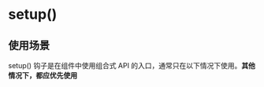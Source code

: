 
# setup()
## 使用场景 
setup() 钩子是在组件中使用组合式 API 的入口，通常只在以下情况下使用。**其他情况下，都应优先使用 <script setup> 语法。**
- 需要在非单文件组件中使用组合式 API 时。
- 需要在基于选项式 API 的组件中集成基于组合式 API 的代码时。  

## 基本使用
我们可以使用响应式 API 来声明响应式的状态，在 setup() 函数中返回的对象会暴露给模板和组件实例。其它的选项也可以通过组件实例来获取 setup() 暴露的属性。  
在模板中访问从 setup 返回的 ref 时，它会自动浅层解包，你无须再在模板中为它写 .value。当通过 this 访问时也会同样如此解包。  

## 参数
setup 函数的第一个参数是组件的 props。**一个 setup 函数的。props 是响应式的，并且会在传入新的 props 时同步更新。**  
- **如果你解构了 props 对象，解构出的变量将会丢失响应性。推荐通过 props.xxx 的形式来使用其中的 props。**  
- **确实需要解构 props 对象，或者需要将某个 prop 传到一个外部函数中并保持响应性，可以使用 toRefs() 和 toRef() 这两个工具函数**  
- props 的使用方式：  
```
import { toRefs, toRef } from 'vue'
export default {
  setup(props) {
    // 将 `props` 转为一个其中全是 ref 的对象，然后解构
    const { title } = toRefs(props)
    // `title` 是一个追踪着 `props.title` 的 ref
    console.log(title.value)

    // 或者，将 `props` 的单个属性转为一个 ref
    const title = toRef(props, 'title')
  }
}
```
setup 函数的第二个参数是一个 Setup 上下文对象。**上下文对象暴露了其他一些在 setup 中可能会用到的值：attrs、slots、emit、expose。**  
- **该上下文对象是非响应式的，可以安全地解构。** 
- **attrs 和 slots 都是有状态的对象，它们总是会随着组件自身的更新而更新。这意味着你应当避免解构它们，并始终通过 attrs.x 或 slots.x 的形式使用其中的属性。**  
- 和 props 不同，**attrs 和 slots 的属性都不是响应式的。**想要基于 attrs 或 slots 的改变来执行副作用，应该在 **onBeforeUpdate** 生命周期钩子中编写相关逻辑。
- context 的使用方式：  
```
// 1.解构
export default {
  setup(props, { attrs, slots, emit, expose }) {
    ...
  }
}
// 2.不解构
export default {
  setup(props, context) {
    // 透传 Attributes（非响应式的对象，等价于 $attrs）
    console.log(context.attrs)

    // 插槽（非响应式的对象，等价于 $slots）
    console.log(context.slots)

    // 触发事件（函数，等价于 $emit）
    console.log(context.emit)

    // 暴露公共属性（函数）
    console.log(context.expose)
  }
}
```
- expose 函数用于显式地限制该组件暴露出的属性：  
```
// 当父组件通过模板引用访问该组件的实例时，将仅能访问 expose 函数暴露出的内容
export default {
  setup(props, { expose }) {
    // 让组件实例处于 “关闭状态”，即不向父组件暴露任何东西
    expose()

    const publicCount = ref(0)
    const privateCount = ref(0)
    // 有选择地暴露局部状态
    expose({ count: publicCount })
  }
}
```
## 与渲染函数一起使用
**setup 也可以返回一个渲染函数**，该函数可以直接使用在同一作用域下声明的响应式状态：
```
import { h, ref } from 'vue'

export default {
  setup() {
    const count = ref(0)
    return () => h('div', count.value)
  }
}
```  
返回一个渲染函数将会阻止我们返回其他东西。对于组件内部来说，这样没有问题，但如果我们想通过模板引用将这个组件的方法暴露给父组件，那就有问题了。可以通过调用 expose() 解决这个问题： 
```  
// 此时父组件可以通过模板引用来访问这个 increment 方法。
import { h, ref } from 'vue'

export default {
  setup(props, { expose }) {
    const count = ref(0)
    const increment = () => ++count.value

    expose({
      increment
    })

    return () => h('div', count.value)
  }
}
```

# 响应式-核心 API
## ref()
作用：**接受一个内部值，返回一个响应式的、可更改的、只带 .value 属性的 ref 对象**。  
说明：  
- ref 对象是可更改的，即可以为 .value 赋予新的值。它也是响应式的，即所有对 .value 的操作都将被追踪，并且写操作会触发与之相关的副作用。
- **如果将一个对象赋值给 ref，那么这个对象将通过 reactive() 转为具有深层次响应式的对象。这也意味着如果对象中包含了嵌套的 ref，它们将被深层地解包。**
  若要避免这种深层次的转换，请使用 shallowRef() 来替代。
- **ref 在模板中的解包：仅当 ref 是模板渲染上下文的顶层属性时才适用自动“解包”。**
- **ref 在响应式对象中的解包：当一个 ref 被嵌套在一个响应式对象中，作为属性被访问或更改时，它会自动解包。**
  将一个新的 ref 赋值给一个关联了已有 ref 的属性，那么它会替换掉旧的 ref。**当 ref 被嵌套在一个深层响应式对象内时，才会发生 ref 解包，当其作为浅层响应式对象（shallowReactive 等）的属性被访问时不会解包。**
- 数组和集合类型的 ref 解包：当 ref 作为响应式数组或像 Map 这种原生集合类型的元素被访问时，不会进行解包。
使用：  
```
// 1.一个包含对象类型值的 ref 可以响应式地替换整个对象
const objectRef = ref({ count: 0 })

// 这是响应式的替换
objectRef.value = { count: 1 }
  
// 2.ref 被传递给函数或是从一般对象上被解构时，不会丢失响应性
const obj = {
  foo: ref(1),
  bar: ref(2)
}

// 该函数接收一个 ref，需要通过 .value 取值，但它会保持响应性
callSomeFunction(obj.foo)

// 仍然是响应式的
const { foo, bar } = obj

// 3.ref 在响应式对象中的解包
const count = ref(0)
const state = reactive({
  count
})

console.log(state.count) // 0
state.count = 1
console.log(count.value) // 1

const otherCount = ref(2)
state.count = otherCount
console.log(state.count) // 2
// 原始 ref 现在已经和 state.count 失去联系
console.log(count.value) // 1

// 4.数组和集合类型的 ref 解包
const books = reactive([ref('Vue 3 Guide')])
// 这里需要 .value
console.log(books[0].value)

const map = reactive(new Map([['count', ref(0)]]))
// 这里需要 .value
console.log(map.get('count').value)
```
## reactive()
作用：返回一个对象的响应式代理。  
说明：  
- 响应式转换是“深层”的：它会影响到所有嵌套的属性。一个响应式对象也将深层地解包任何 ref 属性，同时保持响应性。
- 当访问到某个响应式数组或 Map 这样的原生集合类型中的 ref 元素时，不会执行 ref 的解包。
- 若要避免深层响应式转换，只想保留对这个对象顶层次访问的响应性，请使用 shallowReactive() 作替代。
- 返回的对象以及其中嵌套的对象都会通过 ES Proxy 包裹，因此不等于源对象，建议只使用响应式代理，避免使用原始对象。
- 将一个 ref 赋值给为一个 reactive 属性时，该 ref 会被自动解包。
```
const count = ref(1)
const obj = reactive({})

obj.count = count

console.log(obj.count) // 1
console.log(obj.count === count.value) // true
```

## computed ()
作用：计算属性。  
使用：  
```
// 1.创建一个只读的计算属性 ref
const count = ref(1)
const plusOne = computed(() => count.value + 1)

console.log(plusOne.value) // 2

plusOne.value++ // 错误

// 2.创建一个可写的计算属性 ref
const count = ref(1)
const plusOne = computed({
  get: () => count.value + 1,
  set: (val) => {
    count.value = val - 1
  }
})

plusOne.value = 1
console.log(count.value) // 0
```

## watch
作用：侦听一个或多个响应式数据源，并在数据源变化时调用所给的回调函数。  
参数：  
- 第一个参数是侦听器的源。这个来源可以是`一个函数，返回一个值`、`一个 ref`、`一个响应式对象`、`...或是由以上类型的值组成的数组`。
- 第二个参数是在发生变化时要调用的回调函数。这个回调函数接受三个参数：新值、旧值，以及一个用于注册副作用清理的回调函数。**该回调函数会在副作用下一次重新执行前调用，可以用来清除无效的副作用，例如等待中的异步请求。** **当侦听多个来源时，回调函数接受两个数组，分别对应来源数组中的新值和旧值。**
- 第三个可选的参数是一个对象，支持以下这些选项：
  - immediate：在侦听器创建时立即触发回调。第一次调用时旧值是 undefined。
  - deep：如果源是对象，强制深度遍历，以便在深层级变更时触发回调。
  - flush：调整回调函数的刷新时机。
  - onTrack / onTrigger：调试侦听器的依赖。  
说明：  
- watch() 默认是懒侦听的，即仅在侦听源发生变化时才执行回调函数。
- 相对于 watchEffect() 的优势：
  - 懒执行副作用。
  - 更加明确是应该由哪个状态触发侦听器重新执行。
  - 可以访问所侦听状态的前一个值和当前值。  
使用：  
```
// 当侦听多个来源时，回调函数接受两个数组，分别对应来源数组中的新值和旧值
watch([fooRef, barRef], ([foo, bar], [prevFoo, prevBar]) => {
  /* ... */
})
```

## watchEffect()
作用：立即运行一个函数，同时响应式地追踪其依赖，并在依赖更改时重新执行。  
说明：
- 第一个参数就是要运行的副作用函数。这个副作用函数的参数也是一个函数，用来注册清理回调。清理回调会在该副作用下一次执行前被调用，可以用来清理无效的副作用，例如等待中的异步请求。
- **第二个参数是一个可选的选项，可以用来调整副作用的刷新时机或调试副作用的依赖。**
- 默认情况下，侦听器将在组件渲染之前执行。设置 flush: 'post' 将会使侦听器延迟到组件渲染之后再执行。在某些特殊情况下 (例如要使缓存失效)，可能有必要在响应式依赖发生改变时立即触发侦听器。这可以通过设置 flush: 'sync' 来实现。然而，该设置应谨慎使用，因为如果有多个属性同时更新，这将导致一些性能和数据一致性的问题。
- 返回值是一个用来停止该副作用的函数。  
使用：  
```
const count = ref(0)
watchEffect(() => console.log(count.value))
// -> 输出 0
count.value++
// -> 输出 1

// 副作用清除
watchEffect(async (onCleanup) => {
  const { response, cancel } = doAsyncWork(id.value)
  // `cancel` 会在 `id` 更改时调用，以便取消之前未完成的请求
  onCleanup(cancel)
  data.value = await response
})
  
// 停止侦听器
const stop = watchEffect(() => {})
// 当不再需要此侦听器时:
stop()
```

## readonly()
作用：接受一个对象 (不论是响应式还是普通的) 或是一个 ref，返回一个原值的只读代理。
说明：  
- 只读代理是深层的：对任何嵌套属性的访问都将是只读的。它的 ref 解包行为与 reactive() 相同，但解包得到的值是只读的。
- 要避免深层级的转换行为，请使用 shallowReadonly() 作替代。  
使用：  
```
const original = reactive({ count: 0 })

const copy = readonly(original)

watchEffect(() => {
  // 用来做响应性追踪
  console.log(copy.count)
})

// 更改源属性会触发其依赖的侦听器
original.count++

// 更改该只读副本将会失败，并会得到一个警告
copy.count++ // warning!
```

# 响应式-工具 API
## isRef()
作用：检查某个值知否是 ref（判断传入的参数是不是 ref 包装的响应式数据）。  

## unref()
作用：返回使用 ref 系列 api 处理的响应式对象的源值，其实就是返回其 value 属性对应的值。
说明：  
如果参数是 ref，则返回内部值，否则返回参数本身。这是 val = isRef(val) ? val.value : val 计算的一个语法糖。  

## toRef()
作用：**基于响应式对象上的一个属性，创建一个对应的 ref。** 这样创建的 ref 与其源属性保持同步：改变源属性的值将更新 ref 的值，反之亦然。**toRef() 这个函数在你想把一个 prop 的 ref 传递给一个组合式函数时会很有用。**  
说明：  
- 当 toRef 与组件 props 结合使用时，关于禁止对 props 做出更改的限制依然有效。尝试将新的值传递给 ref 等效于尝试直接更改 props，这是不允许的。在这种场景下，你可能可以考虑使用带有 get 和 set 的 computed 替代。
- **即使源属性当前不存在，toRef() 也会返回一个可用的 ref，这让它在处理可选 props 的时候格外实用，相比之下 toRefs 就不会为可选 props 创建对应的 refs。**  
使用：  
```
// 1.基本使用
const state = reactive({
  foo: 1,
  bar: 2
})

const fooRef = toRef(state, 'foo')

// 更改该 ref 会更新源属性
fooRef.value++
console.log(state.foo) // 2

// 更改源属性也会更新该 ref
state.foo++
console.log(fooRef.value) // 3
  
// 2.包裹props
<script setup>
import { toRef } from 'vue'

const props = defineProps(/* ... */)

// 将 `props.foo` 转换为 ref，然后传入
// 一个组合式函数
useSomeFeature(toRef(props, 'foo'))
</script>
```
  
## toRefs()
作用：**将一个响应式对象转换为一个普通对象，这个普通对象的每个属性都是指向源对象相应属性的 ref。每个单独的 ref 都是使用 toRef() 创建的。** **当从组合式函数中返回响应式对象时，toRefs 相当有用。使用它，消费者组件可以解构/展开返回的对象而不会失去响应性。**
说明：  
- **toRefs 在调用时只会为源对象上可以枚举的属性创建 ref。** 如果要为可能还不存在的属性创建 ref，请改用 toRef。  
使用：  
```
// 1.基本使用
const state = reactive({
  foo: 1,
  bar: 2
})

const stateAsRefs = toRefs(state)
/*
stateAsRefs 的类型：{
  foo: Ref<number>,
  bar: Ref<number>
}
*/

// 这个 ref 和源属性已经“链接上了”
state.foo++
console.log(stateAsRefs.foo.value) // 2

stateAsRefs.foo.value++
console.log(state.foo) // 3
  
// 2.解构
function useFeatureX() {
  const state = reactive({
    foo: 1,
    bar: 2
  })

  // ...基于状态的操作逻辑

  // 在返回时都转为 ref
  return toRefs(state)
}

// 可以解构而不会失去响应性
const { foo, bar } = useFeatureX()
```

## isProxy()
作用：检查一个对象是否是由 reactive()、readonly()、shallowReactive() 或 shallowReadonly() 创建的代理。

## isReactive()
作用：检查一个对象是否是由 reactive() 或 shallowReactive() 创建的代理。  

## isReadonly()
作用：检查一个对象是否是由 readonly() 或 shallowReadonly() 创建的代理。  
  
# 响应式-进阶 API
## shallowRef()
作用：ref() 的浅层作用形式。  
说明：  
- 和 ref() 不同，浅层 ref 的内部值将会原样存储和暴露，并且不会被深层递归地转为响应式。**只有对 .value 的访问是响应式的。**
- shallowRef() 常常用于对大型数据结构的性能优化或是与外部的状态管理系统集成。  
使用：  
```
const state = shallowRef({ count: 1 })

// 不会触发更改（通过 .value 再往下改属性无用）
state.value.count = 2

// 会触发更改（通过 .value 改整体有用）
state.value = { count: 2 }
```

## triggerRef()
作用：强制触发依赖于一个浅层 ref 的副作用，这通常在对浅引用的内部值进行深度变更后使用。  
使用：  
```
const shallow = shallowRef({
  greet: 'Hello, world'
})

// 触发该副作用第一次应该会打印 "Hello, world"
watchEffect(() => {
  console.log(shallow.value.greet)
})

// 这次变更不应触发副作用，因为这个 ref 是浅层的
shallow.value.greet = 'Hello, universe'

// 打印 "Hello, universe"
triggerRef(shallow)
```

## customRef()
作用：创建一个自定义的 ref，显式声明对其依赖追踪和更新触发的控制方式。  
说明：  
- customRef() 预期接收一个工厂函数作为参数，这个工厂函数接受 track 和 trigger 两个函数作为参数，并返回一个带有 get 和 set 方法的对象。
- 一般来说，track() 应该在 get() 方法中调用，而 trigger() 应该在 set() 中调用。然而事实上，你对何时调用、是否应该调用他们有完全的控制权。  
使用：  
```
// 创建一个防抖 ref，即只在最近一次 set 调用后的一段固定间隔后再调用
import { customRef } from 'vue'

export function useDebouncedRef(value, delay = 200) {
  let timeout
  return customRef((track, trigger) => {
    return {
      get() {
        track()
        return value
      },
      set(newValue) {
        clearTimeout(timeout)
        timeout = setTimeout(() => {
          value = newValue
          trigger()
        }, delay)
      }
    }
  })
}
// 在组件中使用
<script setup>
import { useDebouncedRef } from './debouncedRef'
const text = useDebouncedRef('hello')
</script>

<template>
  <input v-model="text" />
</template>
```
  
## shallowReactive()
作用：reactive() 的浅层作用形式。  
说明：  
- 和 reactive() 不同，这里没有深层级的转换：**一个浅层响应式对象里只有根级别的属性是响应式的。属性的值会被原样存储和暴露，这也意味着值为 ref 的属性不会被自动解包了。**
- 谨慎使用：浅层数据结构应该只用于组件中的根级状态。请避免将其嵌套在深层次的响应式对象中。  
使用：  
```
const state = shallowReactive({
  foo: 1,
  nested: {
    bar: 2
  }
})

// 更改状态自身的属性是响应式的
state.foo++

// ...但下层嵌套对象不会被转为响应式
isReactive(state.nested) // false

// 不是响应式的
state.nested.bar++

```

## shallowReadonly()
作用：readonly() 的浅层作用形式。  
说明：  
- 和 readonly() 不同，这里没有深层级的转换：**只有根层级的属性变为了只读。属性的值都会被原样存储和暴露，这也意味着值为 ref 的属性不会被自动解包了。**
- 谨慎使用：浅层数据结构应该只用于组件中的根级状态。请避免将其嵌套在深层次的响应式对象中。  
使用：  
```
const state = shallowReadonly({
  foo: 1,
  nested: {
    bar: 2
  }
})

// 更改状态自身的属性会失败
state.foo++

// ...但可以更改下层嵌套对象
isReadonly(state.nested) // false

// 这是可以通过的
state.nested.bar++
```

## 
  
# 生命周期钩子

# 依赖注入
  



